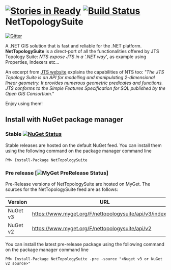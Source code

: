 [![Stories in Ready](https://badge.waffle.io/nettopologysuite/nettopologysuite.png?label=ready&title=Ready)](https://waffle.io/nettopologysuite/nettopologysuite)
[![Build Status](https://travis-ci.org/NetTopologySuite/NetTopologySuite.svg?branch=master)](https://travis-ci.org/NetTopologySuite/NetTopologySuite)
NetTopologySuite
================

[![Gitter](https://badges.gitter.im/Join%20Chat.svg)](https://gitter.im/NetTopologySuite/NetTopologySuite?utm_source=badge&utm_medium=badge&utm_campaign=pr-badge&utm_content=badge)

A .NET GIS solution that is fast and reliable for the .NET platform.
**NetTopologySuite** is a direct-port of all the functionalities offered by JTS Topology Suite: _NTS expose JTS in a '.NET way'_, as example using Properties, Indexers etc...

An excerpt from [JTS website](http://sourceforge.net/projects/jts-topo-suite) explains the capabilities of NTS too:
_"The JTS Topology Suite is an API for modelling and manipulating 2-dimensional linear geometry. It provides numerous geometric predicates and functions. JTS conforms to the Simple Features Specification for SQL published by the Open GIS Consortium."_

Enjoy using them!

## Install with NuGet package manager
### Stable [![NuGet Status](http://img.shields.io/nuget/v/NetTopologySuite.svg?style=flat)](http://www.nuget.org/packages/NetTopologySuite/)
Stable releases are hosted on the default NuGet feed. You can install them using the following command on the package manager command line
```
PM> Install-Package NetTopologySuite
```

### Pre release [![MyGet PreRelease Status](http://img.shields.io/myget/nettopologysuite/vpre/NetTopologySuite.svg?style=flat)]
Pre-Release versions of NetTopologySuite are hosted on MyGet. The sources for the NetTopologySuite feed are as follows:

Version | URL
--- |---
NuGet v3 | https://www.myget.org/F/nettopologysuite/api/v3/index.json
NuGet v2 | https://www.myget.org/F/nettopologysuite/api/v2

You can install the latest pre-release package using the following command on the package manager command line
```
PM> Install-Package NetTopologySuite -pre -source "<Nuget v3 or NuGet v2 source>"
```
